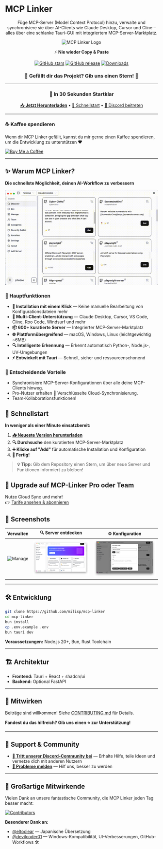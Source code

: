 # MCP Linker

<div align="center">

Füge MCP-Server (Model Context Protocol) hinzu, verwalte und synchronisiere sie über AI-Clients wie Claude Desktop, Cursor und Cline – alles über eine schlanke Tauri-GUI mit integriertem MCP-Server-Marktplatz.

![MCP Linker Logo](../public/logo.png)

⚡️ **Nie wieder Copy & Paste**

[![GitHub stars](https://img.shields.io/github/stars/milisp/mcp-linker?style=for-the-badge&logo=github&color=yellow)](https://github.com/milisp/mcp-linker/stargazers)
[![GitHub release](https://img.shields.io/github/release/milisp/mcp-linker.svg?style=for-the-badge&logo=github)](https://github.com/milisp/mcp-linker/releases)
[![Downloads](https://img.shields.io/github/downloads/milisp/mcp-linker/total.svg?style=for-the-badge&logo=github)](https://github.com/milisp/mcp-linker/releases)

### 🌟 **Gefällt dir das Projekt? Gib uns einen Stern!** 🌟

---

### 🚀 In 30 Sekunden Startklar

[📥 **Jetzt Herunterladen**](https://github.com/milisp/mcp-linker/releases) • [🚀 Schnellstart](#schnellstart) • [💬 Discord beitreten](https://discord.gg/UqXeVqUKQq)

</div>

---

### ☕ Kaffee spendieren

Wenn dir MCP Linker gefällt, kannst du mir gerne einen Kaffee spendieren, um die Entwicklung zu unterstützen ❤️

[![Buy Me a Coffee](https://img.shields.io/badge/-Buy%20Me%20a%20Coffee-%23FFDD00?style=for-the-badge&logo=buy-me-a-coffee&logoColor=black)](https://coff.ee/wei40680f)

---

## ✨ Warum MCP Linker?

**Die schnellste Möglichkeit, deinen AI-Workflow zu verbessern**

![Demo](../images/demo.gif)

### 🎯 Hauptfunktionen

- **🚀 Installation mit einem Klick** — Keine manuelle Bearbeitung von Konfigurationsdateien mehr
- **🔄 Multi-Client-Unterstützung** — Claude Desktop, Cursor, VS Code, Cline, Roo Code, Windsurf und mehr
- **📦 600+ kuratierte Server** — Integrierter MCP-Server-Marktplatz
- **🌐 Plattformübergreifend** — macOS, Windows, Linux (leichtgewichtig ~6MB)
- **🔍 Intelligente Erkennung** — Erkennt automatisch Python-, Node.js-, UV-Umgebungen
- **⚡ Entwickelt mit Tauri** — Schnell, sicher und ressourcenschonend

### 💎 Entscheidende Vorteile

- Synchronisiere MCP-Server-Konfigurationen über alle deine MCP-Clients hinweg.
- Pro-Nutzer erhalten 🔐 Verschlüsselte Cloud-Synchronisierung.
- Team-Kollaborationsfunktionen!

## 🚀 Schnellstart

**In weniger als einer Minute einsatzbereit:**

1. **[📥 Neueste Version herunterladen](https://github.com/milisp/mcp-linker/releases)**
2. **🔍 Durchsuche** den kuratierten MCP-Server-Marktplatz
3. **➕ Klicke auf "Add"** für automatische Installation und Konfiguration
4. **🎉 Fertig!**

> **💡 Tipp:** Gib dem Repository einen Stern, um über neue Server und Funktionen informiert zu bleiben!

## 🚀 Upgrade auf MCP-Linker Pro oder Team

Nutze Cloud Sync und mehr!  
👉 [Tarife ansehen & abonnieren](https://mcp-linker.store/tiers)

## 📸 Screenshots

| Verwalten | 🔍 Server entdecken | ⚙️ Konfiguration |
|---------------------|---------------------|------------------|
![Manage](../images/manage.png)| ![Discover](../images/home.png) | ![Config](../images/config.png) |

---

## 🛠️ Entwicklung

```bash
git clone https://github.com/milisp/mcp-linker
cd mcp-linker
bun install
cp .env.example .env
bun tauri dev
```

**Voraussetzungen:** Node.js 20+, Bun, Rust Toolchain

---

## 🏗️ Architektur

- **Frontend:** Tauri + React + shadcn/ui
- **Backend:** Optional FastAPI

---

## 🤝 Mitwirken

Beiträge sind willkommen! Siehe [CONTRIBUTING.md](../CONTRIBUTING.md) für Details.

**Fandest du das hilfreich? Gib uns einen ⭐ zur Unterstützung!**

---

## 💬 Support & Community

- **[💬 Tritt unserer Discord-Community bei](https://discord.gg/UqXeVqUKQq)** — Erhalte Hilfe, teile Ideen und vernetze dich mit anderen Nutzern
- **[🐛 Probleme melden](https://github.com/milisp/mcp-linker/issues)** — Hilf uns, besser zu werden

---

## 🎉 Großartige Mitwirkende

Vielen Dank an unsere fantastische Community, die MCP Linker jeden Tag besser macht:

[![Contributors](https://contrib.rocks/image?repo=milisp/mcp-linker)](https://github.com/milisp/mcp-linker/graphs/contributors)

**Besonderer Dank an:**
- [@eltociear](https://github.com/eltociear) — Japanische Übersetzung
- [@devilcoder01](https://github.com/devilcoder01) — Windows-Kompatibilität, UI-Verbesserungen, GitHub-Workflows 🛠️